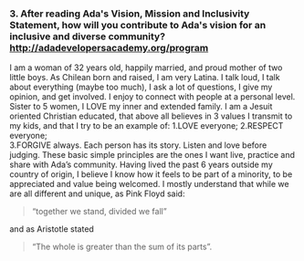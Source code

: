 ### 3. After reading Ada's Vision, Mission and Inclusivity Statement, how will you contribute to Ada's vision for an inclusive and diverse community? http://adadevelopersacademy.org/program
I am a woman of 32 years old, happily married, and proud mother of two little boys. As Chilean born and raised, I am very Latina. I talk loud, I talk about everything (maybe too much), I ask a lot of questions, I give my opinion, and get involved. I enjoy to connect with people at a personal level. Sister to 5 women, I LOVE my inner and extended family. I am a Jesuit oriented Christian educated, that above all believes in 3 values I transmit to my kids, and that I try to be an example of: 
1.LOVE everyone;
2.RESPECT everyone;  
3.FORGIVE always. 
Each person has its story. Listen and love before judging. These basic simple principles are the ones I want live, practice and share with Ada’s community. Having lived the past 6 years outside my country of origin, I believe I know how it feels to be part of a minority, to be appreciated and value being welcomed. I mostly understand that while we are all different and unique, as Pink Floyd said:
>“together we stand, divided we fall”

and as Aristotle stated 
>“The whole is greater than the sum of its parts”.  
